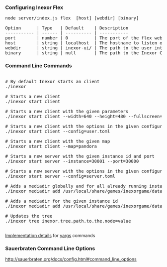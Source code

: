 ### Configuring Inexor Flex

<pre>
node server/index.js flex <port> [host] [webdir] [binary]

Option      | Type   | Default    | Description
----------- | ------ | ---------- | -----------
port        | number | 0          | The port of the flex webserver
host        | string | localhost  | The hostname to listen on.
webdir      | string | inexor-ui/ | The path to the user interface
binary      | string | null       | The path to the Inexor Core binary
</pre>

### Command Line Commands

<pre>

# By default Inexor starts an client
./inexor

# Starts a new client
./inexor start client

# Starts a new client with the given parameters
./inexor start client --width=640 --height=480 --fullscreen=0

# Starts a new client with the options in the given configuration file
./inexor start client --config=user.toml

# Starts a new client with the given map
./inexor start client --map=pandora

# Starts a new server with the given instance id and port
./inexor start server --instance=30001 --port=30000

# Starts a new server with the options in the given configuration file
./inexor start server --config=server.toml

# Adds a mediadir globally and for all already running instances
./inexor mediadir add /usr/local/share/games/inexorgame/data

# Adds a mediadir for the given instance id
./inexor mediadir add /usr/local/share/games/inexorgame/data --instance=30001

# Updates the tree
./inexor tree inexor.tree.path.to.the.node=value

</pre>

[Implementation details](https://www.npmjs.com/package/yargs#commandmodule) for [yargs](https://www.npmjs.com/package/yargs) commands

### Sauerbraten Command Line Options

http://sauerbraten.org/docs/config.html#command_line_options
